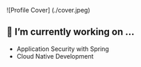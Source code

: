 ![Profile Cover] (./cover.jpeg)


##  🔭 I’m currently working on ...
* Application Security with Spring
* Cloud Native Development
